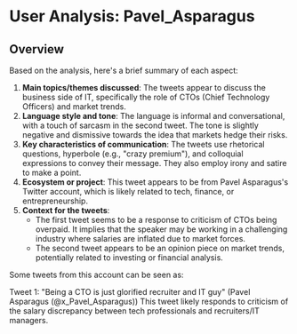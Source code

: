 # User Analysis: Pavel_Asparagus

## Overview

Based on the analysis, here's a brief summary of each aspect:

1. **Main topics/themes discussed**: The tweets appear to discuss the business side of IT, specifically the role of CTOs (Chief Technology Officers) and market trends.
2. **Language style and tone**: The language is informal and conversational, with a touch of sarcasm in the second tweet. The tone is slightly negative and dismissive towards the idea that markets hedge their risks.
3. **Key characteristics of communication**: The tweets use rhetorical questions, hyperbole (e.g., "crazy premium"), and colloquial expressions to convey their message. They also employ irony and satire to make a point.
4. **Ecosystem or project**: This tweet appears to be from Pavel Asparagus's Twitter account, which is likely related to tech, finance, or entrepreneurship.
5. **Context for the tweets**:
	* The first tweet seems to be a response to criticism of CTOs being overpaid. It implies that the speaker may be working in a challenging industry where salaries are inflated due to market forces.
	* The second tweet appears to be an opinion piece on market trends, potentially related to investing or financial analysis.

Some tweets from this account can be seen as:

Tweet 1: "Being a CTO is just glorified recruiter and IT guy" (Pavel Asparagus (@x_Pavel_Asparagus))
This tweet likely responds to criticism of the salary discrepancy between tech professionals and recruiters/IT managers.